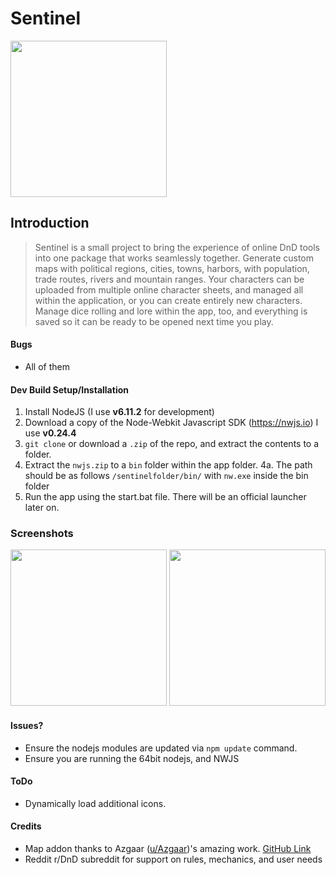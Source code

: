 # Sentinel

<img src="https://imgur.com/CS0pOs3.png" width="250">

## Introduction

> Sentinel is a small project to bring the experience of online DnD tools into one package that works seamlessly together. Generate custom maps with political regions, cities, towns, harbors, with population, trade routes, rivers and mountain ranges. Your characters can be uploaded from multiple online character sheets, and managed all within the application, or you can create entirely new characters. Manage dice rolling and lore within the app, too, and everything is saved so it can be ready to be opened next time you play.

#### Bugs
* All of them

#### Dev Build Setup/Installation
1. Install NodeJS (I use **v6.11.2** for development)
2. Download a copy of the Node-Webkit Javascript SDK (https://nwjs.io) I use **v0.24.4**
3. `git clone` or download a `.zip` of the repo, and extract the contents to a folder.
4. Extract the `nwjs.zip` to a `bin` folder within the app folder.
4a. The path should be as follows `/sentinelfolder/bin/` with `nw.exe` inside the bin folder
5. Run the app using the start.bat file. There will be an official launcher later on.


### Screenshots

<img src="https://i.imgur.com/9f2CYi2.png" width="250">
<img src="https://i.imgur.com/8m8DZw2.png" width="250">

#### Issues?
* Ensure the nodejs modules are updated via `npm update` command.
* Ensure you are running the 64bit nodejs, and NWJS

#### ToDo
* Dynamically load additional icons.

#### Credits
* Map addon thanks to Azgaar ([u/Azgaar](https://www.reddit.com/user/Azgarr))'s amazing work. [GitHub Link](https://github.com/Azgaar/Fantasy-Map-Generator)
* Reddit r/DnD subreddit for support on rules, mechanics, and user needs
